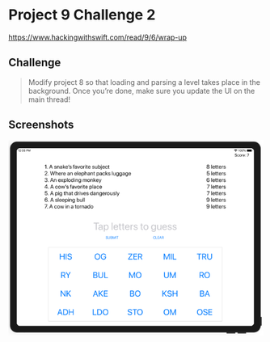 # Project 9 Challenge 2

https://www.hackingwithswift.com/read/9/6/wrap-up

## Challenge

>Modify project 8 so that loading and parsing a level takes place in the background. Once you’re done, make sure you update the UI on the main thread!

## Screenshots

![screenshot1](screenshots/screen01.png)
